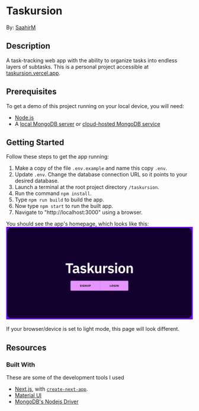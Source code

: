 # Taskursion

By: [SaahirM](https://github.com/SaahirM)

## Description
A task-tracking web app with the ability to organize tasks into endless layers of subtasks. This is a personal project accessible at [taskursion.vercel.app](https://taskursion.vercel.app/).

## Prerequisites
To get a demo of this project running on your local device, you will need:
- [Node.js](https://nodejs.org/)
- A [local MongoDB server](https://www.mongodb.com/docs/manual/installation/) or [cloud-hosted MongoDB service](https://www.mongodb.com/atlas/database)

## Getting Started

Follow these steps to get the app running:

1. Make a copy of the file `.env.example` and name this copy `.env`.
1. Update `.env`. Change the database connection URL so it points to your desired database.
1. Launch a terminal at the root project directory `/taskursion`.
1. Run the command `npm install`.
1. Type `npm run build` to build the app.
1. Now type `npm start` to run the built app.
1. Navigate to "http://localhost:3000" using a browser.

You should see the app's homepage, which looks like this:
![The application's homepage, which has "Taskursion" at the center of the screen in large font, and two smaller "Signup" and "Login" buttons](src/docs/homepage.png)

If your browser/device is set to light mode, this page will look different.

## Resources

### Built With

These are some of the development tools I used
- [Next.js](https://nextjs.org/), with [`create-next-app`](https://github.com/vercel/next.js/tree/canary/packages/create-next-app).
- [Material UI](https://mui.com/)
- [MongoDB's Nodejs Driver](https://www.mongodb.com/docs/drivers/node/current/)